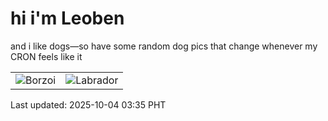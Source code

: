 # hi i'm Leoben

and i like dogs—so have some random dog pics that change whenever my CRON feels like it

|  |  |
|--------|----------|
| ![Borzoi](https://random-dog-vercel.vercel.app/api/random-borzoi?v=1759520156) | ![Labrador](https://random-dog-vercel.vercel.app/api/random-labrador?v=1759520156) |

Last updated: 2025-10-04 03:35 PHT
